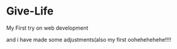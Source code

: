 # Give-Life
My First try on web development

and i have made some adjustments(also my first oohehehehehe!!!!
